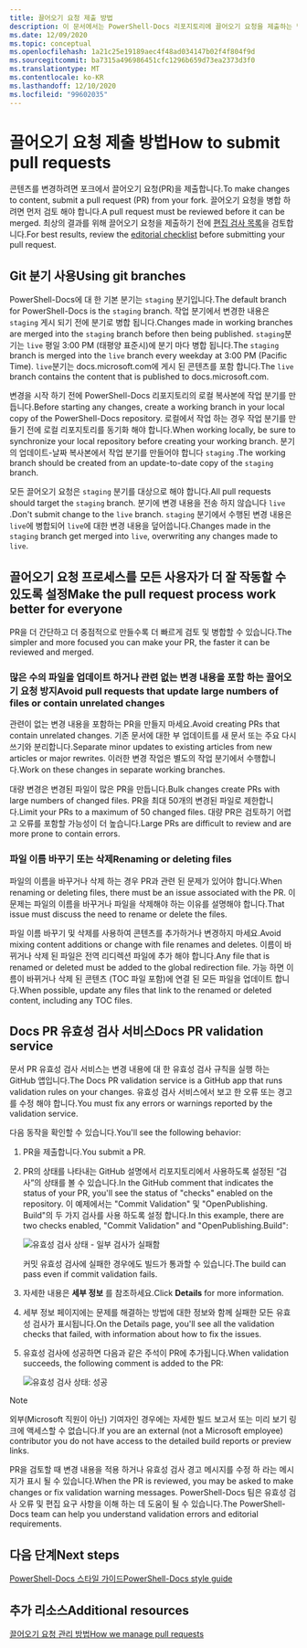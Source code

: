 ```yaml
---
title: 끌어오기 요청 제출 방법
description: 이 문서에서는 PowerShell-Docs 리포지토리에 끌어오기 요청을 제출하는 방법을 설명합니다.
ms.date: 12/09/2020
ms.topic: conceptual
ms.openlocfilehash: 1a21c25e19189aec4f48ad034147b02f4f804f9d
ms.sourcegitcommit: ba7315a496986451cfc1296b659d73ea2373d3f0
ms.translationtype: MT
ms.contentlocale: ko-KR
ms.lasthandoff: 12/10/2020
ms.locfileid: "99602035"
---
```

# <a name="how-to-submit-pull-requests"></a><span data-ttu-id="85a61-103">끌어오기 요청 제출 방법</span><span class="sxs-lookup"><span data-stu-id="85a61-103">How to submit pull requests</span></span>

<span data-ttu-id="85a61-104">콘텐츠를 변경하려면 포크에서 끌어오기 요청(PR)을 제출합니다.</span><span class="sxs-lookup"><span data-stu-id="85a61-104">To make changes to content, submit a pull request (PR) from your fork.</span></span> <span data-ttu-id="85a61-105">끌어오기 요청을 병합 하려면 먼저 검토 해야 합니다.</span><span class="sxs-lookup"><span data-stu-id="85a61-105">A pull request must be reviewed before it can be merged.</span></span> <span data-ttu-id="85a61-106">최상의 결과를 위해 끌어오기 요청을 제출하기 전에 [편집 검사 목록](editorial-checklist.md)을 검토합니다.</span><span class="sxs-lookup"><span data-stu-id="85a61-106">For best results, review the [editorial checklist](editorial-checklist.md) before submitting your pull request.</span></span>

## <a name="using-git-branches"></a><span data-ttu-id="85a61-107">Git 분기 사용</span><span class="sxs-lookup"><span data-stu-id="85a61-107">Using git branches</span></span>

<span data-ttu-id="85a61-108">PowerShell-Docs에 대 한 기본 분기는 `staging` 분기입니다.</span><span class="sxs-lookup"><span data-stu-id="85a61-108">The default branch for PowerShell-Docs is the `staging` branch.</span></span> <span data-ttu-id="85a61-109">작업 분기에서 변경한 내용은 `staging` 게시 되기 전에 분기로 병합 됩니다.</span><span class="sxs-lookup"><span data-stu-id="85a61-109">Changes made in working branches are merged into the `staging` branch before then being published.</span></span> <span data-ttu-id="85a61-110">`staging`분기는 `live` 평일 3:00 PM (태평양 표준시)에 분기 마다 병합 됩니다.</span><span class="sxs-lookup"><span data-stu-id="85a61-110">The `staging` branch is merged into the `live` branch every weekday at 3:00 PM (Pacific Time).</span></span> <span data-ttu-id="85a61-111">`live`분기는 docs.microsoft.com에 게시 된 콘텐츠를 포함 합니다.</span><span class="sxs-lookup"><span data-stu-id="85a61-111">The `live` branch contains the content that is published to docs.microsoft.com.</span></span>

<span data-ttu-id="85a61-112">변경을 시작 하기 전에 PowerShell-Docs 리포지토리의 로컬 복사본에 작업 분기를 만듭니다.</span><span class="sxs-lookup"><span data-stu-id="85a61-112">Before starting any changes, create a working branch in your local copy of the PowerShell-Docs repository.</span></span> <span data-ttu-id="85a61-113">로컬에서 작업 하는 경우 작업 분기를 만들기 전에 로컬 리포지토리를 동기화 해야 합니다.</span><span class="sxs-lookup"><span data-stu-id="85a61-113">When working locally, be sure to synchronize your local repository before creating your working branch.</span></span> <span data-ttu-id="85a61-114">분기의 업데이트-날짜 복사본에서 작업 분기를 만들어야 합니다 `staging` .</span><span class="sxs-lookup"><span data-stu-id="85a61-114">The working branch should be created from an update-to-date copy of the `staging` branch.</span></span>

<span data-ttu-id="85a61-115">모든 끌어오기 요청은 `staging` 분기를 대상으로 해야 합니다.</span><span class="sxs-lookup"><span data-stu-id="85a61-115">All pull requests should target the `staging` branch.</span></span> <span data-ttu-id="85a61-116">분기에 변경 내용을 전송 하지 않습니다 `live` .</span><span class="sxs-lookup"><span data-stu-id="85a61-116">Don't submit change to the `live` branch.</span></span>
<span data-ttu-id="85a61-117">`staging` 분기에서 수행된 변경 내용은 `live`에 병합되어 `live`에 대한 변경 내용을 덮어씁니다.</span><span class="sxs-lookup"><span data-stu-id="85a61-117">Changes made in the `staging` branch get merged into `live`, overwriting any changes made to `live`.</span></span>

## <a name="make-the-pull-request-process-work-better-for-everyone"></a><span data-ttu-id="85a61-118">끌어오기 요청 프로세스를 모든 사용자가 더 잘 작동할 수 있도록 설정</span><span class="sxs-lookup"><span data-stu-id="85a61-118">Make the pull request process work better for everyone</span></span>

<span data-ttu-id="85a61-119">PR을 더 간단하고 더 중점적으로 만들수록 더 빠르게 검토 및 병합할 수 있습니다.</span><span class="sxs-lookup"><span data-stu-id="85a61-119">The simpler and more focused you can make your PR, the faster it can be reviewed and merged.</span></span>

### <a name="avoid-pull-requests-that-update-large-numbers-of-files-or-contain-unrelated-changes"></a><span data-ttu-id="85a61-120">많은 수의 파일을 업데이트 하거나 관련 없는 변경 내용을 포함 하는 끌어오기 요청 방지</span><span class="sxs-lookup"><span data-stu-id="85a61-120">Avoid pull requests that update large numbers of files or contain unrelated changes</span></span>

<span data-ttu-id="85a61-121">관련이 없는 변경 내용을 포함하는 PR을 만들지 마세요.</span><span class="sxs-lookup"><span data-stu-id="85a61-121">Avoid creating PRs that contain unrelated changes.</span></span> <span data-ttu-id="85a61-122">기존 문서에 대한 부 업데이트를 새 문서 또는 주요 다시 쓰기와 분리합니다.</span><span class="sxs-lookup"><span data-stu-id="85a61-122">Separate minor updates to existing articles from new articles or major rewrites.</span></span> <span data-ttu-id="85a61-123">이러한 변경 작업은 별도의 작업 분기에서 수행합니다.</span><span class="sxs-lookup"><span data-stu-id="85a61-123">Work on these changes in separate working branches.</span></span>

<span data-ttu-id="85a61-124">대량 변경은 변경된 파일이 많은 PR을 만듭니다.</span><span class="sxs-lookup"><span data-stu-id="85a61-124">Bulk changes create PRs with large numbers of changed files.</span></span> <span data-ttu-id="85a61-125">PR을 최대 50개의 변경된 파일로 제한합니다.</span><span class="sxs-lookup"><span data-stu-id="85a61-125">Limit your PRs to a maximum of 50 changed files.</span></span> <span data-ttu-id="85a61-126">대량 PR은 검토하기 어렵고 오류를 포함할 가능성이 더 높습니다.</span><span class="sxs-lookup"><span data-stu-id="85a61-126">Large PRs are difficult to review and are more prone to contain errors.</span></span>

### <a name="renaming-or-deleting-files"></a><span data-ttu-id="85a61-127">파일 이름 바꾸기 또는 삭제</span><span class="sxs-lookup"><span data-stu-id="85a61-127">Renaming or deleting files</span></span>

<span data-ttu-id="85a61-128">파일의 이름을 바꾸거나 삭제 하는 경우 PR과 관련 된 문제가 있어야 합니다.</span><span class="sxs-lookup"><span data-stu-id="85a61-128">When renaming or deleting files, there must be an issue associated with the PR.</span></span> <span data-ttu-id="85a61-129">이 문제는 파일의 이름을 바꾸거나 파일을 삭제해야 하는 이유를 설명해야 합니다.</span><span class="sxs-lookup"><span data-stu-id="85a61-129">That issue must discuss the need to rename or delete the files.</span></span>

<span data-ttu-id="85a61-130">파일 이름 바꾸기 및 삭제를 사용하여 콘텐츠를 추가하거나 변경하지 마세요.</span><span class="sxs-lookup"><span data-stu-id="85a61-130">Avoid mixing content additions or change with file renames and deletes.</span></span> <span data-ttu-id="85a61-131">이름이 바뀌거나 삭제 된 파일은 전역 리디렉션 파일에 추가 해야 합니다.</span><span class="sxs-lookup"><span data-stu-id="85a61-131">Any file that is renamed or deleted must be added to the global redirection file.</span></span> <span data-ttu-id="85a61-132">가능 하면 이름이 바뀌거나 삭제 된 콘텐츠 (TOC 파일 포함)에 연결 된 모든 파일을 업데이트 합니다.</span><span class="sxs-lookup"><span data-stu-id="85a61-132">When possible, update any files that link to the renamed or deleted content, including any TOC files.</span></span>

## <a name="docs-pr-validation-service"></a><span data-ttu-id="85a61-133">Docs PR 유효성 검사 서비스</span><span class="sxs-lookup"><span data-stu-id="85a61-133">Docs PR validation service</span></span>

<span data-ttu-id="85a61-134">문서 PR 유효성 검사 서비스는 변경 내용에 대 한 유효성 검사 규칙을 실행 하는 GitHub 앱입니다.</span><span class="sxs-lookup"><span data-stu-id="85a61-134">The Docs PR validation service is a GitHub app that runs validation rules on your changes.</span></span> <span data-ttu-id="85a61-135">유효성 검사 서비스에서 보고 한 오류 또는 경고를 수정 해야 합니다.</span><span class="sxs-lookup"><span data-stu-id="85a61-135">You must fix any errors or warnings reported by the validation service.</span></span>

<span data-ttu-id="85a61-136">다음 동작을 확인할 수 있습니다.</span><span class="sxs-lookup"><span data-stu-id="85a61-136">You'll see the following behavior:</span></span>

1. <span data-ttu-id="85a61-137">PR을 제출합니다.</span><span class="sxs-lookup"><span data-stu-id="85a61-137">You submit a PR.</span></span>
1. <span data-ttu-id="85a61-138">PR의 상태를 나타내는 GitHub 설명에서 리포지토리에서 사용하도록 설정된 “검사”의 상태를 볼 수 있습니다.</span><span class="sxs-lookup"><span data-stu-id="85a61-138">In the GitHub comment that indicates the status of your PR, you'll see the status of "checks" enabled on the repository.</span></span> <span data-ttu-id="85a61-139">이 예제에서는 "Commit Validation" 및 "OpenPublishing. Build"의 두 가지 검사를 사용 하도록 설정 합니다.</span><span class="sxs-lookup"><span data-stu-id="85a61-139">In this example, there are two checks enabled, "Commit Validation" and "OpenPublishing.Build":</span></span>

   ![유효성 검사 상태 - 일부 검사가 실패함](media/pull-requests/validation-failed.png)

   <span data-ttu-id="85a61-141">커밋 유효성 검사에 실패한 경우에도 빌드가 통과할 수 있습니다.</span><span class="sxs-lookup"><span data-stu-id="85a61-141">The build can pass even if commit validation fails.</span></span>

1. <span data-ttu-id="85a61-142">자세한 내용은 **세부 정보** 를 참조하세요.</span><span class="sxs-lookup"><span data-stu-id="85a61-142">Click **Details** for more information.</span></span>
1. <span data-ttu-id="85a61-143">세부 정보 페이지에는 문제를 해결하는 방법에 대한 정보와 함께 실패한 모든 유효성 검사가 표시됩니다.</span><span class="sxs-lookup"><span data-stu-id="85a61-143">On the Details page, you'll see all the validation checks that failed, with information about how to fix the issues.</span></span>
1. <span data-ttu-id="85a61-144">유효성 검사에 성공하면 다음과 같은 주석이 PR에 추가됩니다.</span><span class="sxs-lookup"><span data-stu-id="85a61-144">When validation succeeds, the following comment is added to the PR:</span></span>

   ![유효성 검사 상태: 성공](media/pull-requests/build-validation.png)

> [!NOTE]
> <span data-ttu-id="85a61-146">외부(Microsoft 직원이 아닌) 기여자인 경우에는 자세한 빌드 보고서 또는 미리 보기 링크에 액세스할 수 없습니다.</span><span class="sxs-lookup"><span data-stu-id="85a61-146">If you are an external (not a Microsoft employee) contributor you do not have access to the detailed build reports or preview links.</span></span>

<span data-ttu-id="85a61-147">PR을 검토할 때 변경 내용을 적용 하거나 유효성 검사 경고 메시지를 수정 하 라는 메시지가 표시 될 수 있습니다.</span><span class="sxs-lookup"><span data-stu-id="85a61-147">When the PR is reviewed, you may be asked to make changes or fix validation warning messages.</span></span> <span data-ttu-id="85a61-148">PowerShell-Docs 팀은 유효성 검사 오류 및 편집 요구 사항을 이해 하는 데 도움이 될 수 있습니다.</span><span class="sxs-lookup"><span data-stu-id="85a61-148">The PowerShell-Docs team can help you understand validation errors and editorial requirements.</span></span>

## <a name="next-steps"></a><span data-ttu-id="85a61-149">다음 단계</span><span class="sxs-lookup"><span data-stu-id="85a61-149">Next steps</span></span>

[<span data-ttu-id="85a61-150">PowerShell-Docs 스타일 가이드</span><span class="sxs-lookup"><span data-stu-id="85a61-150">PowerShell-Docs style guide</span></span>](powershell-style-guide.md)

## <a name="additional-resources"></a><span data-ttu-id="85a61-151">추가 리소스</span><span class="sxs-lookup"><span data-stu-id="85a61-151">Additional resources</span></span>

[<span data-ttu-id="85a61-152">끌어오기 요청 관리 방법</span><span class="sxs-lookup"><span data-stu-id="85a61-152">How we manage pull requests</span></span>](managing-pull-requests.md)

<!--link refs-->
[fork]: /contribute/get-started-setup-local#fork-the-repository
